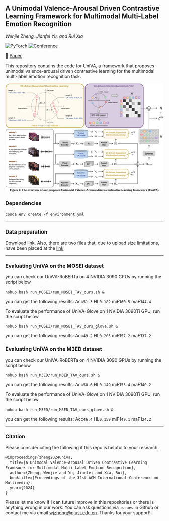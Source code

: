 ## A Unimodal Valence-Arousal Driven Contrastive Learning Framework for Multimodal Multi-Label Emotion Recognition

<i>Wenjie Zheng, Jianfei Yu, and Rui Xia</i>

<a href=" "><img alt="PyTorch" src="https://img.shields.io/badge/PyTorch-ee4c2c?logo=pytorch&logoColor=white"></a>
[![Conference](https://img.shields.io/badge/ACMMM-2024-green)](https://2024.acmmm.org/)
</div>

📄 [Paper](UniVA.pdf)  

This repository contains the code for UniVA, a framework that proposes unimodal valence-arousal driven contrastive learning for the multimodal multi-label emotion recognition task.

<img src="overview.jpg" alt="overview" width="950"/>


### Dependencies

```
conda env create -f environment.yml
```
***

### Data preparation

[Download link](https://pan.baidu.com/s/1UMCAq2Yu-RLV0t-w0-08hg?pwd=xedi). Also, there are two files that, due to upload size limitations, have been placed at the [link](https://huggingface.co/NUSTM/UniVA/tree/main).
***

### Evaluating UniVA on the MOSEI dataset
you can check our UniVA-RoBERTa on 4 NVIDIA 3090 GPUs by running the script below
```
nohup bash run_MOSEI/run_MOSEI_TAV_ours.sh &
```
you can get the following results: Acc`51.3` HL`0.182` miF1`60.5` maF1`44.4`

To evaluate the performance of UniVA-Glove on 1 NVIDIA 3090Ti GPU, run the script below
```
nohup bash run_MOSEI/run_MOSEI_TAV_ours_glove.sh &
```
you can get the following results: Acc`49.2` HL`0.205` miF1`57.2` maF1`37.2`

### Evaluating UniVA on the M3ED dataset
you can check our UniVA-RoBERTa on 4 NVIDIA 3090 GPUs by running the script below
```
nohup bash run_M3ED/run_M3ED_TAV_ours.sh &
```
you can get the following results: Acc`50.6` HL`0.149` miF1`53.4` maF1`40.2`

To evaluate the performance of UniVA-Glove on 1 NVIDIA 3090Ti GPU, run the script below
```
nohup bash run_M3ED/run_M3ED_TAV_ours_glove.sh &
```
you can get the following results: Acc`46.4` HL`0.159` miF1`49.1` maF1`24.2`

***

### Citation

Please consider citing the following if this repo is helpful to your research.
```
@inproceedings{zheng2024univa,
  title={A Unimodal Valence-Arousal Driven Contrastive Learning Framework for Multimodal Multi-Label Emotion Recognition},
  author={Zheng, Wenjie and Yu, Jianfei and Xia, Rui},
  booktitle={Proceedings of the 32st ACM International Conference on Multimedia},
  year={2024}
}
```

Please let me know if I can future improve in this repositories or there is anything wrong in our work. You can ask questions via `issues` in Github or contact me via email wjzheng@njust.edu.cn. Thanks for your support!



